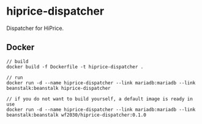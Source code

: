 # hiprice-dispatcher
Dispatcher for HiPrice.

## Docker
```
// build
docker build -f Dockerfile -t hiprice-dispatcher .

// run
docker run -d --name hiprice-dispatcher --link mariadb:mariadb --link beanstalk:beanstalk hiprice-dispatcher

// if you do not want to build yourself, a default image is ready in use
docker run -d --name hiprice-dispatcher --link mariadb:mariadb --link beanstalk:beanstalk wf2030/hiprice-dispatcher:0.1.0
```


